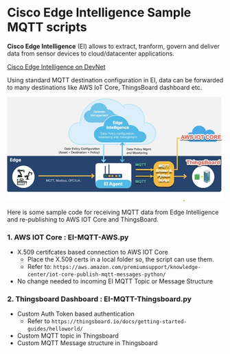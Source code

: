# Cisco Edge Intelligence Sample MQTT scripts

**Cisco Edge Intelligence** (EI) allows to extract, tranform, govern and deliver data from sensor devices to cloud/datacenter applications.

[Cisco Edge Intelligence on DevNet](https://developer.cisco.com/edge-intelligence)

Using standard MQTT destination configuration in EI, data can be forwarded to many destinations like AWS IoT Core, ThingsBoard dashboard etc.

![Sample data flow](EI_Sample_Code_FlowDiagram.jpg)

Here is some sample code for receiving MQTT data from Edge Intelligence and re-publishing to AWS IOT Core and ThingsBoard.

### 1. AWS IOT Core : EI-MQTT-AWS.py
* X.509 certifcates based connection to AWS IOT Core
	* Place the X.509 certs in a local folder so, the script can use them.
	* Refer to: `https://aws.amazon.com/premiumsupport/knowledge-center/iot-core-publish-mqtt-messages-python/`
* No change needed to incoming EI MQTT Topic or Message Structure

### 2. Thingsboard Dashboard : EI-MQTT-Thingsboard.py
* Custom Auth Token based authentication
	* Refer to `https://thingsboard.io/docs/getting-started-guides/helloworld/`
* Custom MQTT topic in Thingsboard
* Custom MQTT Message structure in Thingsboard

